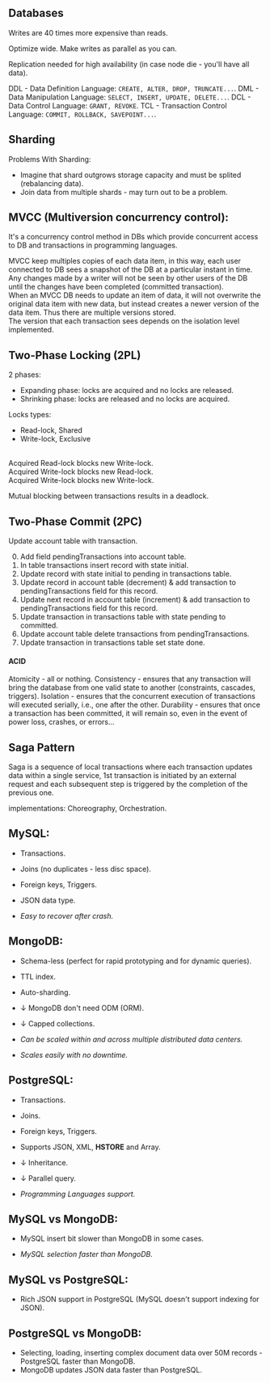 Databases
-

Writes are 40 times more expensive than reads.

Optimize wide. Make writes as parallel as you can.

Replication needed for high availability (in case node die - you'll have all data).

DDL - Data Definition Language: `CREATE, ALTER, DROP, TRUNCATE...`.
DML - Data Manipulation Language: `SELECT, INSERT, UPDATE, DELETE...`.
DCL - Data Control Language: `GRANT, REVOKE`.
TCL - Transaction Control Language: `COMMIT, ROLLBACK, SAVEPOINT...`.

## Sharding

Problems With Sharding:
* Imagine that shard outgrows storage capacity and must be splited (rebalancing data).
* Join data from multiple shards - may turn out to be a problem.

## MVCC (Multiversion concurrency control):

It's a concurrency control method in DBs
which provide concurrent access to DB and transactions in programming languages.

MVCC keep multiples copies of each data item,
in this way, each user connected to DB sees a snapshot of the DB at a particular instant in time.
<br>Any changes made by a writer will not be seen by other users of the DB
until the changes have been completed (committed transaction).
<br>When an MVCC DB needs to update an item of data, it will not overwrite the original data item with new data,
but instead creates a newer version of the data item. Thus there are multiple versions stored.
<br>The version that each transaction sees depends on the isolation level implemented.

## Two-Phase Locking (2PL)

2 phases:
* Expanding phase: locks are acquired and no locks are released.
* Shrinking phase: locks are released and no locks are acquired.

Locks types:
* Read-lock, Shared
* Write-lock, Exclusive

<br>Acquired Read-lock  blocks new Write-lock.
<br>Acquired Write-lock blocks new Read-lock.
<br>Acquired Write-lock blocks new Write-lock.

Mutual blocking between transactions results in a deadlock.

## Two-Phase Commit (2PC)

Update account table with transaction.

0. Add field pendingTransactions into account table.
1. In table transactions insert record with state initial.
2. Update record with state initial to pending in transactions table.
3. Update record in account table (decrement)
   & add transaction to pendingTransactions field for this record.
4. Update next record in account table (increment)
   & add transaction to pendingTransactions field for this record.
5. Update transaction in transactions table with state pending to committed.
6. Update account table delete transactions from pendingTransactions.
7. Update transaction in transactions table set state done.

#### ACID

Atomicity - all or nothing.
Consistency - ensures that any transaction will bring the database from one valid state to another (constraints, cascades, triggers).
Isolation - ensures that the concurrent execution of transactions will executed serially, i.e., one after the other.
Durability - ensures that once a transaction has been committed, it will remain so, even in the event of power loss, crashes, or errors...

## Saga Pattern

Saga is a sequence of local transactions where each transaction
updates data within a single service,
1st transaction is initiated by an external request
and each subsequent step is triggered by the completion
of the previous one.

implementations: Choreography, Orchestration.

## MySQL:

* Transactions.
* Joins (no duplicates - less disc space).
* Foreign keys, Triggers.
* JSON data type.

* *Easy to recover after crash.*

## MongoDB:

* Schema-less (perfect for rapid prototyping and for dynamic queries).
* TTL index.
* Auto-sharding.
* ↓ MongoDB don't need ODM (ORM).
* ↓ Capped collections.

* *Can be scaled within and across multiple distributed data centers.*
* *Scales easily with no downtime.*

## PostgreSQL:

* Transactions.
* Joins.
* Foreign keys, Triggers.
* Supports JSON, XML, **HSTORE** and Array.
* ↓ Inheritance.
* ↓ Parallel query.

* *Programming Languages support.*

## MySQL vs MongoDB:

* MySQL insert bit slower than MongoDB in some cases.

* *MySQL selection faster than MongoDB.*

## MySQL vs PostgreSQL:

* Rich JSON support in PostgreSQL (MySQL doesn't support indexing for JSON).

## PostgreSQL vs MongoDB:

* Selecting, loading, inserting complex document data over 50M records - PostgreSQL faster than MongoDB.
* MongoDB updates JSON data faster than PostgreSQL.
